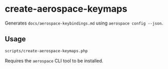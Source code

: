 # create-aerospace-keymaps

Generates `docs/aerospace-keybindings.md` using `aerospace config --json`.

## Usage

```bash
scripts/create-aerospace-keymaps.php
```

Requires the `aerospace` CLI tool to be installed.
